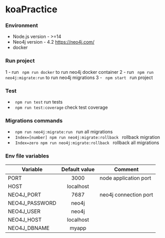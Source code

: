 # koaPractice
### Environment
* Node.js version - >=14
* Neo4j version - 4.2 https://neo4j.com/
* docker

### Run project
 1 - run <code> npm run docker</code> to run neo4j docker container
 2 - run <code> npm run neo4j:migrate:run</code> to run neo4j migrations
 3 - <code> npm start </code> run project

### Test 
* <code> npm run test</code> run tests
* <code> npm run test:coverage</code> check test coverage

### Migrations commands
* <code> npm run neo4j:migrate:run </code> run all migrations
* <code> Index=[number] npm run neo4j:migrate:rollback </code> rollback migration
* <code> Index=zero npm run neo4j:migrate:rollback </code> rollback all migrations

### Env file variables
| Variable                |  Default value                                    | Comment                                   |
|-------------------------|:-------------------------------------------------:|-------------------------------------------|
| PORT                    | 3000                                              | node application port                     |
| HOST                    | localhost                                         |                                           |
| NEO4J_PORT              | 7687                                              | neo4j connection port                     |
| NEO4J_PASSWORD          | neo4j                                             |                                           |
| NEO4J_USER              | neo4j                                             |                                           |
| NEO4J_HOST              | localhost                                         |                                           |
| NEO4J_DBNAME            | myapp                                             |                                           |